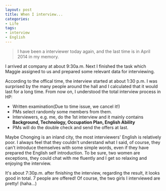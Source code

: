 ```yaml
---
layout: post
title: When I interview...
categories:
- Life
tags:
- interview
- English
---
```


> I have been a interviewer today again, and the last time is in April 2014 in my memory.  

I arrived at company at about 9:30a.m. Next I finished the task which Maggie assigned to us and prepared some relevant data for interviewing.  

According to the offical time, the interview started at about 1:30 p.m. I was surprised by the many people around the hall and I calculated that it would last for a long time. From now on, I understood the total interview process in HP:  

- Written examination(Due to time issue, we cancel it!)
- PMs select randomly some members from them.
- Interviewers, e.g. me, do the 1st interview and it mainly contains **Background, Technology, Occupation Plan, English Ability**  
- PMs will do the double check and send the offers at last.  

Maybe Chonging is an inland city, the most interviewers' English is relatively poor. I always feel that they couldn't understand what I said, of course, they can't introduce themselves with some simple words, even if they have prepared the English self introduction. To be sure, two women are exceptions, they could chat with me fluently and I get so relaxing and enjoying the interview.  

It's about 7:30p.m. after finishing the interview, regarding the result, it looks good in total. 7 people are offered! Of course, the two girls I interviewed are pretty! (haha...)
